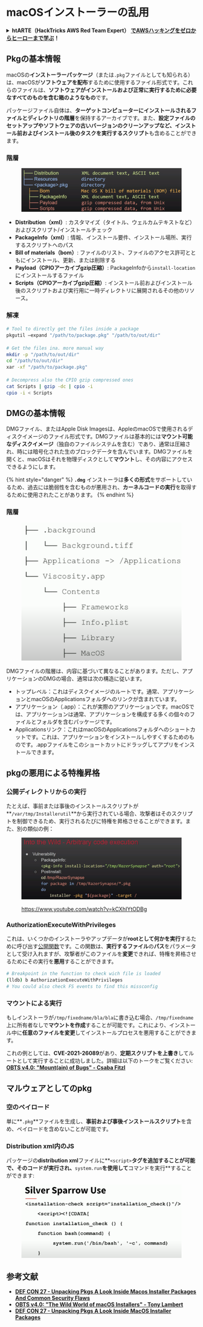 # macOSインストーラーの乱用

<details>

<summary><strong>htARTE（HackTricks AWS Red Team Expert）</strong> <a href="https://training.hacktricks.xyz/courses/arte"><strong>でAWSハッキングをゼロからヒーローまで学ぶ</strong></a><strong>！</strong></summary>

HackTricksをサポートする他の方法:

* **HackTricksで企業を宣伝したい**または**HackTricksをPDFでダウンロードしたい場合**は、[**SUBSCRIPTION PLANS**](https://github.com/sponsors/carlospolop)をチェックしてください！
* [**公式PEASS＆HackTricksスワッグ**](https://peass.creator-spring.com)を入手する
* [**The PEASS Family**](https://opensea.io/collection/the-peass-family)を発見し、独占的な[**NFTs**](https://opensea.io/collection/the-peass-family)のコレクションを見つける
* **💬 [Discordグループ](https://discord.gg/hRep4RUj7f)**または[telegramグループ](https://t.me/peass)に**参加**するか、**Twitter** 🐦 [**@carlospolopm**](https://twitter.com/hacktricks\_live)で**フォロー**する。
* **ハッキングトリックを共有するために** [**HackTricks**](https://github.com/carlospolop/hacktricks)と[**HackTricks Cloud**](https://github.com/carlospolop/hacktricks-cloud)のGitHubリポジトリにPRを提出する。

</details>

## Pkgの基本情報

macOSの**インストーラーパッケージ**（または`.pkg`ファイルとしても知られる）は、macOSが**ソフトウェアを配布**するために使用するファイル形式です。これらのファイルは、**ソフトウェアがインストールおよび正常に実行するために必要なすべてのものを含む箱のようなもの**です。

パッケージファイル自体は、**ターゲットコンピューターにインストールされるファイルとディレクトリの階層**を保持するアーカイブです。また、**設定ファイルのセットアップやソフトウェアの古いバージョンのクリーンアップなど、インストール前およびインストール後のタスクを実行するスクリプト**も含めることができます。

### 階層

<figure><img src="../../../.gitbook/assets/Pasted Graphic.png" alt="https://www.youtube.com/watch?v=iASSG0_zobQ"><figcaption></figcaption></figure>

* **Distribution（xml）**: カスタマイズ（タイトル、ウェルカムテキストなど）およびスクリプト/インストールチェック
* **PackageInfo（xml）**: 情報、インストール要件、インストール場所、実行するスクリプトへのパス
* **Bill of materials（bom）**: ファイルのリスト、ファイルのアクセス許可とともにインストール、更新、または削除する
* **Payload（CPIOアーカイブgzip圧縮）**: PackageInfoから`install-location`にインストールするファイル
* **Scripts（CPIOアーカイブgzip圧縮）**: インストール前およびインストール後のスクリプトおよび実行用に一時ディレクトリに展開されるその他のリソース。

### 解凍
```bash
# Tool to directly get the files inside a package
pkgutil —expand "/path/to/package.pkg" "/path/to/out/dir"

# Get the files ina. more manual way
mkdir -p "/path/to/out/dir"
cd "/path/to/out/dir"
xar -xf "/path/to/package.pkg"

# Decompress also the CPIO gzip compressed ones
cat Scripts | gzip -dc | cpio -i
cpio -i < Scripts
```
## DMGの基本情報

DMGファイル、またはApple Disk Imagesは、AppleのmacOSで使用されるディスクイメージのファイル形式です。DMGファイルは基本的には**マウント可能なディスクイメージ**（独自のファイルシステムを含む）であり、通常は圧縮され、時には暗号化された生のブロックデータを含んでいます。DMGファイルを開くと、macOSはそれを物理ディスクとして**マウント**し、その内容にアクセスできるようにします。

{% hint style="danger" %}
**`.dmg`** インストーラは**多くの形式**をサポートしているため、過去には脆弱性を含むものが悪用され、**カーネルコードの実行**を取得するために使用されたことがあります。
{% endhint %}

### 階層

<figure><img src="../../../.gitbook/assets/image (225).png" alt=""><figcaption></figcaption></figure>

DMGファイルの階層は、内容に基づいて異なることがあります。ただし、アプリケーションのDMGの場合、通常は次の構造に従います。

- トップレベル：これはディスクイメージのルートです。通常、アプリケーションとmacOSのApplicationsフォルダへのリンクが含まれています。
- アプリケーション（.app）：これが実際のアプリケーションです。macOSでは、アプリケーションは通常、アプリケーションを構成する多くの個々のファイルとフォルダを含むパッケージです。
- Applicationsリンク：これはmacOSのApplicationsフォルダへのショートカットです。これは、アプリケーションをインストールしやすくするためのものです。.appファイルをこのショートカットにドラッグしてアプリをインストールできます。

## pkgの悪用による特権昇格

### 公開ディレクトリからの実行

たとえば、事前または事後のインストールスクリプトが**`/var/tmp/Installerutil`**から実行されている場合、攻撃者はそのスクリプトを制御できるため、実行されるたびに特権を昇格させることができます。また、別の類似の例：

<figure><img src="../../../.gitbook/assets/Pasted Graphic 5.png" alt="https://www.youtube.com/watch?v=iASSG0_zobQ"><figcaption><p><a href="https://www.youtube.com/watch?v=kCXhIYtODBg">https://www.youtube.com/watch?v=kCXhIYtODBg</a></p></figcaption></figure>

### AuthorizationExecuteWithPrivileges

これは、いくつかのインストーラやアップデータが**rootとして何かを実行**するために呼び出す[公開関数](https://developer.apple.com/documentation/security/1540038-authorizationexecutewithprivileg)です。この関数は、**実行するファイル**の**パス**をパラメータとして受け入れますが、攻撃者がこのファイルを**変更**できれば、特権を昇格させるためにその実行を**悪用**することができます。
```bash
# Breakpoint in the function to check wich file is loaded
(lldb) b AuthorizationExecuteWithPrivileges
# You could also check FS events to find this missconfig
```
### マウントによる実行

もしインストーラが`/tmp/fixedname/bla/bla`に書き込む場合、`/tmp/fixedname`上に所有者なしで**マウントを作成**することが可能です。これにより、インストール中に**任意のファイルを変更**してインストールプロセスを悪用することができます。

これの例としては、**CVE-2021-26089**があり、**定期スクリプトを上書き**してルートとして実行することに成功しました。詳細は以下のトークをご覧ください: [**OBTS v4.0: "Mount(ain) of Bugs" - Csaba Fitzl**](https://www.youtube.com/watch?v=jSYPazD4VcE)

## マルウェアとしてのpkg

### 空のペイロード

単に**`.pkg`**ファイルを生成し、**事前および事後インストールスクリプト**を含め、ペイロードを含めないことが可能です。

### Distribution xml内のJS

パッケージの**distribution xml**ファイルに**`<script>`**タグを追加することが可能で、そのコードが実行され、**`system.run`**を使用して**コマンドを実行**することができます:

<figure><img src="../../../.gitbook/assets/image (1043).png" alt=""><figcaption></figcaption></figure>

## 参考文献

* [**DEF CON 27 - Unpacking Pkgs A Look Inside Macos Installer Packages And Common Security Flaws**](https://www.youtube.com/watch?v=iASSG0\_zobQ)
* [**OBTS v4.0: "The Wild World of macOS Installers" - Tony Lambert**](https://www.youtube.com/watch?v=Eow5uNHtmIg)
* [**DEF CON 27 - Unpacking Pkgs A Look Inside MacOS Installer Packages**](https://www.youtube.com/watch?v=kCXhIYtODBg)
